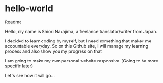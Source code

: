 # hello-world
Readme

Hello, my name is Shiori Nakajima, a freelance translator/writer from Japan.

I decided to learn coding by myself, but I need something that makes me accountable everyday.
So on this Github site, I will manage my learning process and also show you my progress on that.

I am going to make my own personal website responsive. (Going to be more specific later)

Let's see how it will go...

